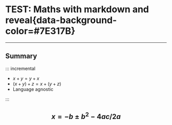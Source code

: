 # TEST: Maths with markdown and reveal{data-background-color=#7E317B}


---

## Summary

::: incremental

- $x+y = y+x$
- $(x+y)+z = x + (y+z)$
- Language agnostic

:::

$$x = -b \pm b^2-4ac/2a$$
---
